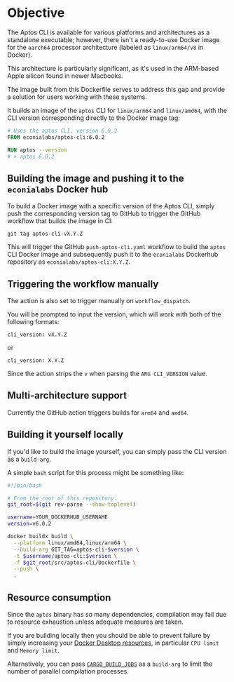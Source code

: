 <!--
cspell:word aarch
cspell:word toplevel
cspell:word Macbooks
-->

# Objective

The Aptos CLI is available for various platforms and architectures as a
standalone executable; however, there isn't a ready-to-use Docker image for the
`aarch64` processor architecture (labeled as `linux/arm64/v8` in Docker).

This architecture is particularly significant, as it's used in the ARM-based
Apple silicon found in newer Macbooks.

The image built from this Dockerfile serves to address this gap and provide a
solution for users working with these systems.

It builds an image of the `aptos` CLI for `linux/arm64` and `linux/amd64`, with
the CLI version corresponding directly to the Docker image tag:

```Dockerfile
# Uses the aptos CLI, version 6.0.2
FROM econialabs/aptos-cli:6.0.2

RUN aptos --version
# > aptos 6.0.2
```

## Building the image and pushing it to the `econialabs` Docker hub

To build a Docker image with a specific version of the Aptos CLI, simply push
the corresponding version tag to GitHub to trigger the GitHub workflow that
builds the image in CI:

```shell
git tag aptos-cli-vX.Y.Z
```

This will trigger the GitHub `push-aptos-cli.yaml` workflow to build the `aptos`
CLI Docker image and subsequently push it to the `econialabs` Dockerhub
repository as `econialabs/aptos-cli:X.Y.Z`.

## Triggering the workflow manually

The action is also set to trigger manually on `workflow_dispatch`.

You will be prompted to input the version, which will work with both of the
following formats:

`cli_version: vX.Y.Z`

or

`cli_version: X.Y.Z`

Since the action strips the `v` when parsing the `ARG CLI_VERSION` value.

## Multi-architecture support

Currently the GitHub action triggers builds for `arm64` and `amd64`.

## Building it yourself locally

If you'd like to build the image yourself, you can simply pass the CLI version
as a `build-arg`.

A simple `bash` script for this process might be something like:

```bash
#!/bin/bash

# From the root of this repository.
git_root=$(git rev-parse --show-toplevel)

username=YOUR_DOCKERHUB_USERNAME
version=v6.0.2

docker buildx build \
  --platform linux/amd64,linux/arm64 \
  --build-arg GIT_TAG=aptos-cli-$version \
  -t $username/aptos-cli:$version \
  -f $git_root/src/aptos-cli/Dockerfile \
  --push \
  .
```

## Resource consumption

Since the `aptos` binary has so many dependencies, compilation may fail due to
resource exhaustion unless adequate measures are taken.

If you are building locally then you should be able to prevent failure by simply
increasing your [Docker Desktop resources], in particular `CPU limit` and
`Memory limit`.

Alternatively, you can pass [`CARGO_BUILD_JOBS`] as a `build-arg` to limit the
number of parallel compilation processes.

[docker desktop resources]: https://docs.docker.com/desktop/settings-and-maintenance/settings/#advanced
[`cargo_build_jobs`]: https://doc.rust-lang.org/cargo/reference/environment-variables.html#configuration-environment-variables
